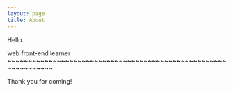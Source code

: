 ```yaml
---
layout: page
title: About
---
```


Hello.

web front-end learner
**~~~~~~~~~~~~~~~~~~~~~~~~~~~~~~~~~~~~~~~~~~~~~~~~~~~~~~~~~~~~~~~~**

Thank you for coming!
